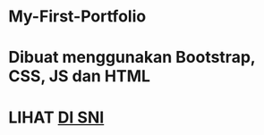 # My-First-Portfolio
<h1>Dibuat menggunakan Bootstrap, CSS, JS dan HTML </h1>
<h1>LIHAT <a href="https://MyFristPortfolio.anonghost025.repl.co">DI SNI</a></h1>
